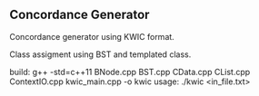 
## Concordance Generator
Concordance generator using KWIC format.

Class assigment using BST and templated class.

build: g++ -std=c++11 BNode.cpp BST.cpp CData.cpp CList.cpp ContextIO.cpp kwic_main.cpp -o kwic
usage: ./kwic <in_file.txt>

